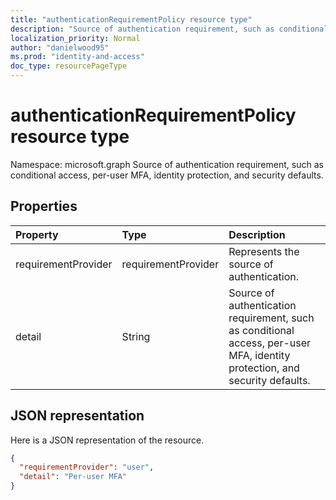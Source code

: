 ```yaml
---
title: "authenticationRequirementPolicy resource type"
description: "Source of authentication requirement, such as conditional access, per-user MFA, identity protection, and security defaults."
localization_priority: Normal
author: "danielwood95"
ms.prod: "identity-and-access"
doc_type: resourcePageType
---
```


# authenticationRequirementPolicy resource type

Namespace: microsoft.graph
Source of authentication requirement, such as conditional access, per-user MFA, identity protection, and security defaults. 



## Properties
| Property	   | Type	|Description|
|:---------------|:--------|:----------|
|requirementProvider|requirementProvider|Represents the source of authentication.|
|detail|String|Source of authentication requirement, such as conditional access, per-user MFA, identity protection, and security defaults. |


## JSON representation

Here is a JSON representation of the resource.

<!-- {
  "blockType": "resource",
  "optionalProperties": [

  ],
  "@odata.type": "microsoft.graph.authenticationRequirementPolicy"
}-->

```json
{
  "requirementProvider": "user",
  "detail": "Per-user MFA"
}

```
